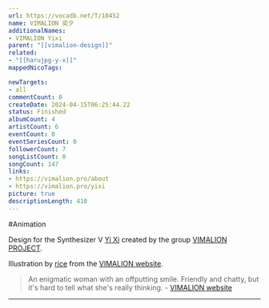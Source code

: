 ```yaml
---
url: https://vocadb.net/T/10452
name: VIMALION 奕夕
additionalNames: 
- VIMALION Yixi
parent: "[[vimalion-design]]"
related:
- "[[harujpg-y-x]]"
mappedNicoTags:

newTargets:
- all
commentCount: 0
createDate: 2024-04-15T06:25:44.22
status: Finished
albumCount: 4
artistCount: 6
eventCount: 0
eventSeriesCount: 0
followerCount: 7
songListCount: 0
songCount: 147
links: 
- https://vimalion.pro/about
- https://vimalion.pro/yixi
picture: true
descriptionLength: 410
---
```


#Animation

Design for the Synthesizer V [Yi Xi](https://vocadb.net/Ar/132680) created by the group [VIMALION PROJECT](https://vocadb.net/Ar/110180).

Illustration by [rice](https://vocadb.net/Ar/69939) from the [VIMALION website](https://vimalion.pro/).

> An enigmatic woman with an offputting smile. Friendly and chatty, but it's hard to tell what she's really thinking.
\- [VIMALION website](https://vimalion.pro/yixi)

---

